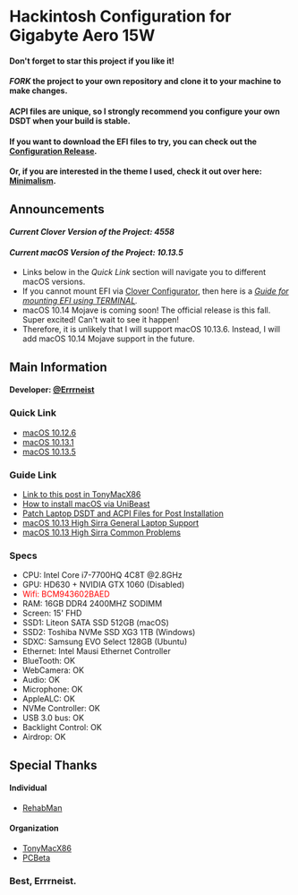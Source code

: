 # Hackintosh Configuration for Gigabyte Aero 15W
#### Don't forget to star this project if you like it!
#### *FORK* the project to your own repository and clone it to your machine to make changes.
#### ACPI files are unique, so I strongly recommend you configure your own DSDT when your build is stable.
#### If you want to download the EFI files to try, you can check out the [Configuration Release](https://github.com/Errrneist/Hackintosh-Aero-15W/releases).
#### Or, if you are interested in the theme I used, check it out over here: [Minimalism](https://github.com/Errrneist/Hackintosh-Theme-Minimalism).

## Announcements 
#### *Current Clover Version of the Project: 4558*
#### *Current macOS Version of the Project: 10.13.5*
* Links below in the *Quick Link* section will navigate you to different macOS versions.
* If you cannot mount EFI via [Clover Configurator](https://mackie100projects.altervista.org/download-clover-configurator/), then here is a *[Guide for mounting EFI using TERMINAL](https://github.com/Errrneist/Hackintosh-Aero-15W/blob/master/Mount%20EFI%20on%20macOS.pdf).*
* macOS 10.14 Mojave is coming soon! The official release is this fall. Super excited! Can't wait to see it happen!
* Therefore, it is unlikely that I will support macOS 10.13.6. Instead, I will add macOS 10.14 Mojave support in the future.

## Main Information
#### Developer: [@Errrneist](https://www.tonymacx86.com/members/errrneist.1550861/)
### Quick Link
* [macOS 10.12.6](https://github.com/Errrneist/Hackintosh-Aero-15W/releases/tag/10.12.6)
* [macOS 10.13.1](https://github.com/Errrneist/Hackintosh-Aero-15W/releases/tag/10.13.1)
* [macOS 10.13.5](https://github.com/Errrneist/Hackintosh-Aero-15W/releases/tag/10.13.5)
### Guide Link
* [Link to this post in TonyMacX86](https://www.tonymacx86.com/threads/gigabyte-aero-15-hackintosh-10-13-1.245289/)
* [How to install macOS via UniBeast](https://www.tonymacx86.com/threads/unibeast-install-macos-high-sierra-on-any-supported-intel-based-pc.235474/)
* [Patch Laptop DSDT and ACPI Files for Post Installation](https://www.tonymacx86.com/threads/guide-patching-laptop-dsdt-ssdts.152573/)
* [macOS 10.13 High Sirra General Laptop Support](https://www.tonymacx86.com/forums/high-sierra-laptop-support.192/)
* [macOS 10.13 High Sirra Common Problems](https://www.tonymacx86.com/threads/readme-common-problems-in-10-13-high-sierra.233582/)

### Specs
* CPU: Intel Core i7-7700HQ 4C8T @2.8GHz
* GPU: HD630 + NVIDIA GTX 1060 (Disabled)
* <span style="color:red"> Wifi: BCM943602BAED </span>
* RAM: 16GB DDR4 2400MHZ SODIMM
* Screen: 15' FHD 
* SSD1: Liteon SATA SSD 512GB (macOS)
* SSD2: Toshiba NVMe SSD XG3 1TB (Windows)
* SDXC: Samsung EVO Select 128GB (Ubuntu)
* Ethernet: Intel Mausi Ethernet Controller
* BlueTooth: OK
* WebCamera: OK
* Audio: OK
* Microphone: OK
* AppleALC: OK
* NVMe Controller: OK
* USB 3.0 bus: OK
* Backlight Control: OK
* Airdrop: OK
 
## Special Thanks
#### Individual
* [RehabMan](https://www.tonymacx86.com/members/rehabman.429483/)
#### Organization
* [TonyMacX86](https://www.tonymacx86.com)
* [PCBeta](http://bbs.pcbeta.com/forum-558-1.html)

### Best, Errrneist.


